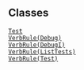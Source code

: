 ---
---
## Classes

<a href="../object/Test.html#Test" target="main"><code>Test</code></a>  
<a href="../object/VerbRule(Debug).html#VerbRule(Debug)"
target="main"><code>VerbRule(Debug)</code></a>  
<a href="../object/VerbRule(DebugI).html#VerbRule(DebugI)"
target="main"><code>VerbRule(DebugI)</code></a>  
<a href="../object/VerbRule(ListTests).html#VerbRule(ListTests)"
target="main"><code>VerbRule(ListTests)</code></a>  
<a href="../object/VerbRule(Test).html#VerbRule(Test)"
target="main"><code>VerbRule(Test)</code></a>  
